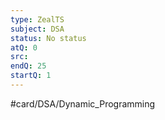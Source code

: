 ```yaml
---
type: ZealTS
subject: DSA
status: No status
atQ: 0
src: 
endQ: 25
startQ: 1
---
```

#card/DSA/Dynamic_Programming 

